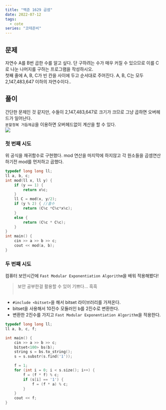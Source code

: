 ```yaml
---
title: "백준 1629 곱셈"
date: 2022-07-12
tags:
  - cote
series: "코테준비"
---
```


## 문제

자연수 A를 B번 곱한 수를 알고 싶다. 단 구하려는 수가 매우 커질 수 있으므로 이를 C로 나눈 나머지를 구하는 프로그램을 작성하시오.
<br/>
첫째 줄에 A, B, C가 빈 칸을 사이에 두고 순서대로 주어진다. A, B, C는 모두 2,147,483,647 이하의 자연수이다..<br/>

## 풀이

간단한 문제인 것 같지만, 수들이 2,147,483,647로 크기가 크므로 그냥 곱하면 오버헤드가 일어난다.<br/>
`분할정복 거듭제곱`을 이용하면 오버헤드없이 계산을 할 수 있다.<br/>
![](algorithm.png)

### 첫 번째 시도

위 공식을 재귀함수로 구현했다.
mod 연산을 마지막에 하지않고 각 원소들을 곱셈연산하기전 mod를 먼저하고 곱했다.

```c++
typedef long long ll;
ll a, b, c;
int mod(ll x, ll y) {
	if (y == 1) {
		return x%c;
	}
	ll C = mod(x, y/2);
	if (y % 2) { //홀수
		return (C%c *C%c*x%c);
	}
	else {
		return (C%c * C%c);
	}
}
int main() {
	cin >> a >> b >> c;
	cout << mod(a, b);
}
```

### 두 번째 시도

컴퓨터 보안시간에 `Fast Modular Exponentiation Algorithm`을 배워 적용해봤다!

> 보안 공부한걸 활용할 수 있어 기쁘다... 흑흑
> <br/><br/>

- `#include <bitset>`을 해서 bitset 라이브러리를 가져온다.
- bitset을 사용해서 10진수 모듈러인 b를 2진수로 변환한다.
- 변환한 2진수를 가지고 `Fast Modular Exponentiation Algorithm`을 적용한다.

```c++
typedef long long ll;
ll a, b, c, f;

int main() {
	cin >> a >> b >> c;
	bitset<100> bs(b);
	string s = bs.to_string();
	s = s.substr(s.find('1'));

	f = 1;
	for (int i = 0; i < s.size(); i++) {
		f = (f * f) % c;
		if (s[i] == '1') {
			f = (f * a) % c;
		}
	}
	cout << f;
}
```
